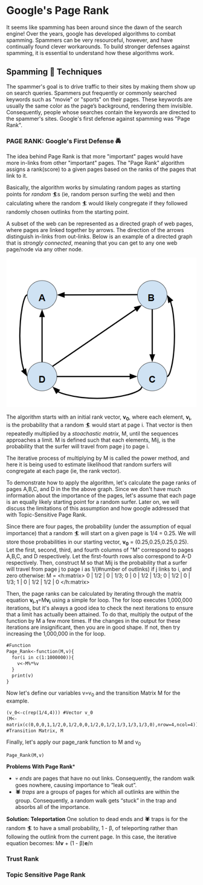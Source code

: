 # Google's Page Rank

It seems like spamming has been around since the dawn of the search engine! Over the years, google has developed algorithms to combat spamming. Spammers can be very resourceful, however, and have continually found clever workarounds. To build stronger defenses against spamming, it is essential to understand how these algorithms work.

## Spamming :pig: Techniques
The spammer's goal is to drive traffic to their sites by making them show up on search queries. Spammers put frequently or commonly searched keywords such as "movie" or "sports" on their pages. These keywords are usually the same color as the page’s background, rendering them invisible. Consequently, people whose searches contain the keywords are directed to the spammer's sites. Google's first defense against spamming was "Page Rank".


### PAGE RANK: Google's First Defense :oncoming_police_car:
The idea behind Page Rank is that more "important" pages would have more in-links from other "important" pages. The "Page Rank" algorithm assigns a rank(score) to a given pages based on the ranks of the pages that link to it.

Basically, the algorithm works by simulating random pages as starting points for *random* :surfer:s (ie, random person surfing the web) and then calculating where the random :surfer: would likely congregate if they followed randomly chosen outlinks from the starting point.


A subset of the web can be represented as a directed graph of web pages, where pages are linked together by arrows. The direction of the arrows distinguish in-links from out-links. Below is an example of a directed graph that is <i>strongly connected</i>, meaning that you can get to any one web page/node via any other node.

![](https://github.com/katie1205/Google_Page_Rank/blob/master/strongly_connected.PNG)

The algorithm starts with an initial rank vector, <b>v<sub>0</sub></b>, where each element, <b>v<sub>i</sub></b>, is the probability that a random :surfer: would start at page i. That vector is then repeatedly multiplied by a *stoachastic matrix*, M, until the sequences approaches a limit. M is defined such that each elements, Mij, is the probability that the surfer will travel from page j to page i. 

The iterative process of multiplying by M is called the power method, and here it is being used to estimate likelihood that random surfers will congregate at each page (ie, the rank vector). 

To demonstrate how to apply the algorithm, let's calculate the page ranks of pages A,B,C, and D in the the above graph. Since we don't have much information about the importance of the pages, let's assume that each page is an equally likely starting point for a random surfer. Later on, we will discuss the limitations of this assumption and how google addressed that with Topic-Sensitive Page Rank.

Since there are four pages, the probability (under the assumption of equal importance) that a random :surfer: will start on a given page is 1/4 = 0.25. We will store those probabilities in our starting vector, <b>v<sub>0</sub></b> = (0.25,0.25,0.25,0.25). Let the first, second, third, and fourth columns of "M" correspond to pages A,B,C, and D respectively. Let the first-fourth rows also correspond to A-D respectively. Then, construct M so that Mij is the probability that a surfer will travel from page j to page i as 1/(#number of outlinks) if j links to i, and zero otherwise:
M = <h:matrix> 0 | 1/2 | 0 | 1/3; 0 | 0 | 1/2 | 1/3; 0 | 1/2 | 0 | 1/3; 1 | 0 | 1/2 | 1/2 | 0 </h:matrix>



Then, the page ranks can be calculated by iterating through the matrix equation <b>v<sub>i-1</sub></b>=M<b>v<sub>i</sub></b> using a simple for loop. The for loop executes 1,000,000 iterations, but it's always a good idea to check the next iterations to ensure that a limit has actually been attained. To do that, multiply the output of the function by M a few more times. If the changes in the output for these iterations are insignificant, then you are in good shape. If not, then try increasing the 1,000,000 in the for loop. 


```{r}
#Function
Page_Rank<-function(M,v){
  for(i in c(1:1000000)){
    v<-M%*%v
  }
  print(v)
}
```

Now let's define our variables v=v<sub>0</sub> and the transition Matrix M for the example.

```{r}
(v_0<-c(rep(1/4,4))) #Vector v_0 
(M<-matrix(c(0,0,0,1,1/2,0,1/2,0,0,1/2,0,1/2,1/3,1/3,1/3,0),nrow=4,ncol=4)) #Transition Matrix, M
```

Finally, let's apply our page_rank function to M and v<sub>0</sub>
```{r}
Page_Rank(M,v)
```


**Problems With Page Rank***
+ :skull: *ends* are pages that have no out links. Consequently, the random walk goes nowhere, causing importance to “leak out”. 
+ :spider: *traps* are a groups of pages for which all outlinks are within the group. Consequently, a random walk gets “stuck” in the trap and absorbs all of the importance.

**Solution: Teleportation**
One solution to dead ends and :spider: traps is for the random :surfer: to have a small probability, 1 - &beta;, of teleporting rather than following the outlink from the current page. In this case, the iterative equation becomes: M<b>v</b> + (1 - &beta;)<b>e</b>/n

### Trust Rank

### Topic Sensitive Page Rank
